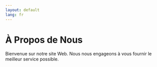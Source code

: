 ```yaml
---
layout: default
lang: fr
---
```


# À Propos de Nous

Bienvenue sur notre site Web. Nous nous engageons à vous fournir le meilleur service possible.

